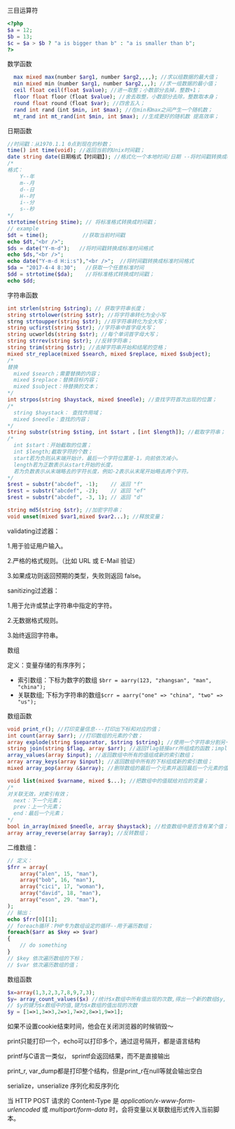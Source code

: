 



三目运算符

```php
<?php
$a = 12;
$b = 13;
$c = $a > $b ? "a is bigger than b" : "a is smaller than b";
?>
```

数学函数

```php
  max mixed max(number $arg1, number $arg2,,,,); //求以组数据的最大值；
  min mixed min（number $arg1, number $arg2,,,); //求一组数据的最小值；
  ceil float ceil(float $value); //进一取整；小数部分去掉，整数+1；
  floor float floor（float $value); //舍去取整，小数部分去除，整数取本身；
  round float round（float $var); //四舍五入；
  rand int rand（int $min, int $max); //在min和max之间产生一个随机数；
  mt_rand int mt_rand(int $min, int $max); //生成更好的随机数 提高效率；
```

日期函数

```php
//时间戳：从1970.1.1 0点到现在的秒数；
time() int time(void); //返回当前的Unix时间戳；
date string date(日期格式【时间戳】); //格式化一个本地时间/日期 --将时间戳转换成标准格式；
/*            
格式：
    Y--年
    m--月
    d--日
    H--时
    i--分
    s--秒
*/
strtotime(string $time); // 将标准格式转换成时间戳；
// example
$dt = time();           //获取当前时间戳
echo $dt,"<br />";
$ds = date("Y-m-d");   //将时间戳转换成标准时间格式
echo $ds,"<br />";
echo date("Y-m-d H:i:s"),"<br />";  //将时间戳转换成标准时间格式
$da = "2017-4-4 8:30";   //获取一个任意标准时间
$dd = strtotime($da);    //将标准格式转换成时间戳；
echo $dd;
```

字符串函数

```php
int strlen(string $string); // 获取字符串长度；
string strtolower(string $str); //将字符串转化为全小写
strng strtoupper(string $str); //将字符串转化为全大写；
string ucfirst(string $str); //字符串中首字母大写；
string ucworlds(string $str); //每个单词首字母大写；
string strrev(string $str); //反转字符串；
string trim(string $str); //去掉字符串开始和结尾的空格；
mixed str_replace(mixed $search, mixed $replace, mixed $subject);
/*
替换
  mixed $search；需要替换的内容；
  mixed $replace：替换目标内容；
  mixed $subject：待替换的文本；
*/
int strpos(string $haystack, mixed $needle); //查找字符首次出现的位置；
/*
  string $haystack： 查找作用域；
  mixed $needle：查找的内容；
*/
string substr(string $sting, int $start ，[int $length]); //截取字符串；
/*
  int $start：开始截取的位置；
  int $length;截取字符的个数；
  start若为负则从末端开始计，最后一个字符位置是-1，向前依次减小。
  length若为正数表示从start开始的长度，
  若为负数表示从末端略去的字符长度，例如-2表示从末尾开始略去两个字符。
*/
$rest = substr("abcdef", -1);    // 返回 "f"
$rest = substr("abcdef", -2);    // 返回 "ef"
$rest = substr("abcdef", -3, 1); // 返回 "d"

string md5(string $str); //加密字符串；
void unset(mixed $var1,mixed $var2...); //释放变量；
```

  validating过滤器： 

  1.用于验证用户输入。 

  2.严格的格式规则。（比如 URL 或 E-Mail 验证）  

  3.如果成功则返回预期的类型，失败则返回 false。 

  sanitizing过滤器： 

  1.用于允许或禁止字符串中指定的字符。 

  2.无数据格式规则。 

  3.始终返回字符串。

数组

定义：变量存储的有序序列；

- 索引数组：下标为数字的数组 ``$brr = aarry(123, "zhangsan", "man", "china");``
- 关联数组; 下标为字符串的数组``$crr = aarry("one" => "china", "two" => "us");``

数组函数

```php
void print_r(); //打印变量信息---打印出下标和对应的值；
int count(array $arr); //打印数组的元素的个数；
array explode(string $separator, $string $string); //使用一个字符串分割另一个字符串；返回的是一个数组；
string join(string $flag, array $arr); //返回flag链接arr所组成的函数；implode 别名
array_values(array $input); //返回数组中所有的值组成新的索引数组；
array array_keys(array $input); //返回数组中所有的下标组成新的索引数组；
mixed array_pop(array &$array); //删除数组的最后一个元素并返回最后一个元素的值；

void list(mixed $varname, mixed $...); //把数组中的值赋给对应的变量；
/*
对关联无效，对索引有效；
  next：下一个元素；
  prev：上一个元素；
  end：最后一个元素；
*/
bool in_array(mixed $needle, array $haystack); //检查数组中是否含有某个值；
array array_reverse(array $array); //反转数组；
```

二维数组：

```php
// 定义：
$frr = array(
	array("alen", 15, "man"),
	array("bob", 16, "man"),
	array("cici", 17, "woman"),
	array("david", 18, "man"),
	array("eson", 29. "man"),
);
// 输出：
echo $frr[0][1];
// foreach循环：PHP专为数组设定的循环--用于遍历数组；
foreach($arr as $key => $var)
{
	// do something
}
// $key 依次遍历数组的下标；
// $var 依次遍历数组的值；
```

数组函数

```php
$x=array(1,3,2,3,7,8,9,7,3); 
$y= array_count_values($x) //统计$x数组中所有值出现的次数,得出一个新的数组$y,
// $y的键为$x数组中的值,键为$x数组的值出现的次数
$y = [1=>1,3=>3,2=>1,7=>2,8=>1,9=>1];
```

如果不设置cookie结束时间，他会在关闭浏览器的时候销毁～

print只能打印一个，echo可以打印多个，通过逗号隔开，都是语言结构

printf与C语言一类似， sprintf会返回结果，而不是直接输出

print_r, var_dump都是打印整个结构，但是print_r在null等就会输出空白

serialize，unserialize 序列化和反序列化



当  HTTP POST 请求的 Content-Type 是 *application/x-www-form-urlencoded* 或 *multipart/form-data* 时，会将变量以关联数组形式传入当前脚本。